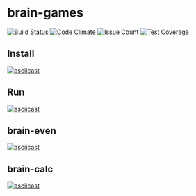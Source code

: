 # brain-games
[![Build Status](https://travis-ci.org/fakendzon/project-lvl1-s372.svg?branch=master)](https://travis-ci.org/fakendzon/project-lvl1-s372)
[![Code Climate](https://codeclimate.com/github/fakendzon/project-lvl1-s372/badges/gpa.svg)](https://codeclimate.com/github/fakendzon/project-lvl1-s372)
[![Issue Count](https://codeclimate.com/github/fakendzon/project-lvl1-s372/badges/issue_count.svg)](https://codeclimate.com/github/fakendzon/project-lvl1-s372)
[![Test Coverage](https://codeclimate.com/github/fakendzon/project-lvl1-s372/badges/coverage.svg)](https://codeclimate.com/github/fakendzon/project-lvl1-s372/coverage)

## Install
[![asciicast](https://asciinema.org/a/fUFbzX3KfpDfMgV3b34hajS4f.png)](https://asciinema.org/a/fUFbzX3KfpDfMgV3b34hajS4f?speed=4&size=medium)

## Run
[![asciicast](https://asciinema.org/a/nhmQBHVnSNEjYOOZCgxIm1Ayf.png)](https://asciinema.org/a/nhmQBHVnSNEjYOOZCgxIm1Ayf?speed=2&size=medium)

## brain-even
[![asciicast](https://asciinema.org/a/9UPvY7DboFrUXq46a13jWRsox.png)](https://asciinema.org/a/9UPvY7DboFrUXq46a13jWRsox?speed=4&size=medium)

## brain-calc
[![asciicast](https://asciinema.org/a/uM0oBvz6Y7Cj83mn1YQcGNuBu.png)](https://asciinema.org/a/uM0oBvz6Y7Cj83mn1YQcGNuBu?speed=4&size=medium)
